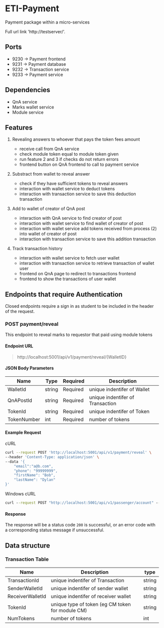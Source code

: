 # ETI-Payment

Payment package within a micro-services

Full url link 'http://testserver/'.

## Ports

- 9230 -> Payment frontend
- 9231 -> Payment database
- 9232 -> Transaction service
- 9233 -> Payment service

## Dependencies

- QnA service
- Marks wallet service
- Module service

## Features

1. Revealing answers to whoever that pays the token fees amount

   - receive call from QnA service
   - check module token equal to module token given
   - run feature 2 and 3 if checks do not return errors
   - frontend button on QnA frontend to call to payment service

2. Substract from wallet to reveal answer

   - check if they have sufficient tokens to reveal answers
   - interaction with wallet service to deduct tokens
   - interaction with transaction service to save this deduction transaction

3. Add to wallet of creator of QnA post

   - interaction with QnA service to find creator of post
   - interaction with wallet service to find wallet of creator of post
   - interaction with wallet service add tokens received from process (2) into wallet of creator of post
   - interaction with transaction service to save this addition transaction

4. Track transaction history

   - interaction with wallet service to fetch user wallet
   - interaction with transaction service to retrieve transaction of wallet user
   - frontend on QnA page to redirect to transactions frontend
   - frontend to show the transactions of user wallet

## Endpoints that require Authentication

Closed endpoints require a sign in as student to be included in the header of the
request.

### POST payment/reveal

This endpoint to reveal marks to requestor that paid using module tokens

#### Endpoint URL

> http://localhost:5001/api/v1/payment/reveal/{WalletID}

#### JSON Body Parameters

| Name        | Type   | Required | Description                      |
| ----------- | ------ | -------- | -------------------------------- |
| WalletId    | string | Required | unique indentifer of Wallet      |
| QnAPostId   | string | Required | unique indentifer of Transaction |
| TokenId     | string | Required | unique indentifer of Token       |
| TokenNumber | int    | Required | number of tokens                 |

#### Example Request

cURL

```bash
curl --request POST 'http://localhost:5001/api/v1/payment/reveal' \
--header 'Content-Type: application/json' \
--data '{
    "email":"a@b.com",
    "phone": "99999999",
    "firstName": "Bob",
    "lastName": "Dylan"
}'
```

Windows cURL

```cmd
curl --request POST "http://localhost:5001/api/v1/passenger/account" --header "Content-Type: application/json" --data "{\"email\":\"a@b.com\",\"phone\": \"99999999\",\"firstName\": \"Bob\",\"lastName\": \"Dylan\"}"
```

#### Response

The response will be a status code `200` is successful, or an error code with a corresponding status message if unsuccessful.

## Data structure

### Transaction Table

| Name             | Description                                      | type   |
| ---------------- | ------------------------------------------------ | ------ |
| TransactionId    | unique indentifer of Transaction                 | string |
| SenderWalletId   | unique indentifer of sender wallet               | string |
| ReceiverWalletId | unique indentifer of receiver wallet             | string |
| TokenId          | unique type of token (eg CM token for module CM) | string |
| NumTokens        | number of tokens                                 | int    |

